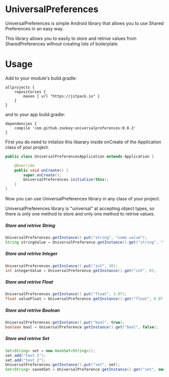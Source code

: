 # UniversalPreferences
UniversalPreferences is simple Android library that allows you to use Shared Preferences in an easy way. 

This library allows you to easily to store and retrive values from SharedPreferences without creating lots of boilerplate.



# Usage

Add to your module's build.gradle:
```
allprojects {
    repositories {
        maven { url "https://jitpack.io" }
    }
}
```
and to your app build.gradle:
```
dependencies {
    compile 'com.github.zookey:universalpreferences:0.0.3'
}
```

First you do need to initalize this libarary inside onCreate of the Application class of your project.
```Java
public class UniversalPreferencesApplication extends Application {

    @Override
    public void onCreate() {
        super.onCreate();
        UniversalPreferences.initialize(this);
    }
}
```
Now you can use UniversalPreferences library in any class of your project.

UniversalPreferences library is "universal" at accepting object types, so there is only one method to store and only one method to retrive values.

##### Store and retrive String
```Java
UniversalPreferences.getInstance().put("string", "some value");
String stringValue = UniversalPreference.getInstance().get("string", "");
```
##### Store and retrive Integer
```Java
UniversalPreferences.getInstance().put("int", 30);
int integerValue = UniversalPreference.getInstance().get("int", 0);
```

##### Store and retrive Float
```Java
UniversalPreferences.getInstance().put("float", 3.0f);
float valueFloat = UniversalPreference.getInstance().get("float", 0.0f);
```

##### Store and retrive Boolean
```Java
UniversalPreferences.getInstance().put("bool", true);
boolean bool = UniversalPreference.getInstance().get("bool", false);
```

##### Store and retrive Set<String>
```Java
Set<String> set = new HashSet<String>();
set.add("test 1");
set.add("test 2");
UniversalPreferences.getInstance().put("set", set);
Set<String> savedSet = UniversalPreference.getInstance().get("set", new HashSet<String>);
```
